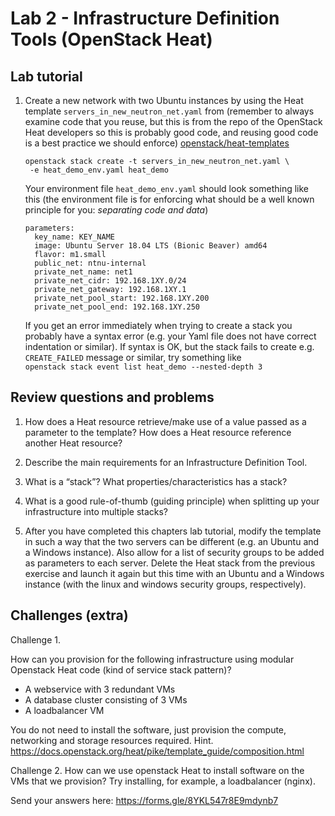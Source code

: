 # Lab 2 - Infrastructure Definition Tools (OpenStack Heat)

## Lab tutorial

1.  Create a new network with two Ubuntu instances by using the Heat
    template `servers_in_new_neutron_net.yaml` from (remember to always
    examine code that you reuse, but this is from the repo of the
    OpenStack Heat developers so this is probably good code, and reusing
    good code is a best practice we should enforce)
    [openstack/heat-templates](https://github.com/openstack/heat-templates/blob/master/hot)
    
        openstack stack create -t servers_in_new_neutron_net.yaml \
         -e heat_demo_env.yaml heat_demo
    
    Your environment file `heat_demo_env.yaml` should look something
    like this (the environment file is for enforcing what should be a
    well known principle for you: *separating code and data*)
    
        parameters:
          key_name: KEY_NAME
          image: Ubuntu Server 18.04 LTS (Bionic Beaver) amd64
          flavor: m1.small
          public_net: ntnu-internal
          private_net_name: net1
          private_net_cidr: 192.168.1XY.0/24
          private_net_gateway: 192.168.1XY.1
          private_net_pool_start: 192.168.1XY.200
          private_net_pool_end: 192.168.1XY.250
    
    If you get an error immediately when trying to create a stack you
    probably have a syntax error (e.g. your Yaml file does not have
    correct indentation or similar). If syntax is OK, but the stack
    fails to create e.g. `CREATE_FAILED` message or similar, try
    something like  
    `openstack stack event list heat_demo --nested-depth 3`

## Review questions and problems

1.  How does a Heat resource retrieve/make use of a value passed as a
    parameter to the template? How does a Heat resource reference
    another Heat resource?

2.  Describe the main requirements for an Infrastructure Definition
    Tool.

3.  What is a “stack”? What properties/characteristics has a stack?

4.  What is a good rule-of-thumb (guiding principle) when splitting up
    your infrastructure into multiple stacks?

5.  After you have completed this chapters lab tutorial, modify the
    template in such a way that the two servers can be different (e.g.
    an Ubuntu and a Windows instance). Also allow for a list of security
    groups to be added as parameters to each server. Delete the Heat
    stack from the previous exercise and launch it again but this time
    with an Ubuntu and a Windows instance (with the linux and windows
    security groups, respectively).

## Challenges (extra)

Challenge 1.

How can you provision for the following infrastructure using modular Openstack Heat code (kind of service stack pattern)?
- A webservice with 3 redundant VMs
- A database cluster consisting of 3 VMs
- A loadbalancer VM 

You do not need to install the software, just provision the compute, networking and storage resources 
required. Hint. https://docs.openstack.org/heat/pike/template_guide/composition.html


Challenge 2.
How can we use openstack Heat to install software on the VMs that we provision? Try installing, for example, a loadbalancer (nginx). 

Send your answers here:
https://forms.gle/8YKL547r8E9mdynb7
